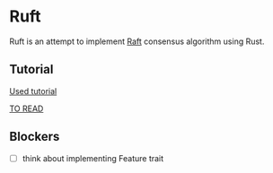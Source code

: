 # Ruft

Ruft is an attempt to implement [Raft](https://en.wikipedia.org/wiki/Raft_(algorithm)) consensus algorithm using Rust.

## Tutorial

[Used tutorial](https://eli.thegreenplace.net/2020/implementing-raft-part-0-introduction/)

[TO READ](https://wizardforcel.gitbooks.io/distributed-systems-engineering-lecture-notes/content/)

## Blockers
* [ ] think about implementing Feature trait